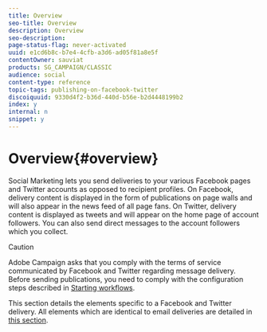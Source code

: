 ```yaml
---
title: Overview
seo-title: Overview
description: Overview
seo-description: 
page-status-flag: never-activated
uuid: e1cd6b8c-b7e4-4cfb-a3d6-ad05f81a8e5f
contentOwner: sauviat
products: SG_CAMPAIGN/CLASSIC
audience: social
content-type: reference
topic-tags: publishing-on-facebook-twitter
discoiquuid: 9330d4f2-b36d-440d-b56e-b2d4448199b2
index: y
internal: n
snippet: y
---
```


# Overview{#overview}

Social Marketing lets you send deliveries to your various Facebook pages and Twitter accounts as opposed to recipient profiles. On Facebook, delivery content is displayed in the form of publications on page walls and will also appear in the news feed of all page fans. On Twitter, delivery content is displayed as tweets and will appear on the home page of account followers. You can also send direct messages to the account followers which you collect.

>[!CAUTION]
>
>Adobe Campaign asks that you comply with the terms of service communicated by Facebook and Twitter regarding message delivery.  
>Before sending publications, you need to comply with the configuration steps described in [Starting workflows](https://helpx.adobe.com/campaign/standard/social/using/starting-workflows.html).

This section details the elements specific to a Facebook and Twitter delivery. All elements which are identical to email deliveries are detailed in [this section](https://helpx.adobe.com/campaign/classic/delivery/using/about-email-channel.html). 
